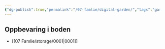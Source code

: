 ```yaml
---
{"dg-publish":true,"permalink":"/07-famlie/digital-garden/","tags":"gardenEntry","dgHomeLink":false,"dgPassFrontmatter":false}
---
```



## Oppbevaring i boden
- [[07 Famlie/storage/0001|0001]]